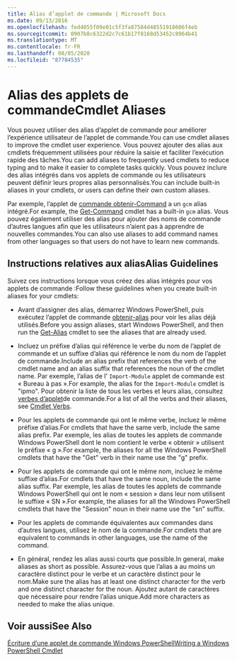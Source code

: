 ```yaml
---
title: Alias d’applet de commande | Microsoft Docs
ms.date: 09/13/2016
ms.openlocfilehash: fed4055f09e01c5f3fa87584d48551918606f4eb
ms.sourcegitcommit: 0907b8c6322d2c7c61b17f8168d53452c8964b41
ms.translationtype: MT
ms.contentlocale: fr-FR
ms.lasthandoff: 08/05/2020
ms.locfileid: "87784535"
---
```

# <a name="cmdlet-aliases"></a><span data-ttu-id="144b3-102">Alias des applets de commande</span><span class="sxs-lookup"><span data-stu-id="144b3-102">Cmdlet Aliases</span></span>

<span data-ttu-id="144b3-103">Vous pouvez utiliser des alias d’applet de commande pour améliorer l’expérience utilisateur de l’applet de commande.</span><span class="sxs-lookup"><span data-stu-id="144b3-103">You can use cmdlet aliases to improve the cmdlet user experience.</span></span> <span data-ttu-id="144b3-104">Vous pouvez ajouter des alias aux cmdlets fréquemment utilisées pour réduire la saisie et faciliter l’exécution rapide des tâches.</span><span class="sxs-lookup"><span data-stu-id="144b3-104">You can add aliases to frequently used cmdlets to reduce typing and to make it easier to complete tasks quickly.</span></span> <span data-ttu-id="144b3-105">Vous pouvez inclure des alias intégrés dans vos applets de commande ou les utilisateurs peuvent définir leurs propres alias personnalisés.</span><span class="sxs-lookup"><span data-stu-id="144b3-105">You can include built-in aliases in your cmdlets, or users can define their own custom aliases.</span></span>

<span data-ttu-id="144b3-106">Par exemple, l’applet de [commande obtenir-Command](/powershell/module/microsoft.powershell.core/get-command) a un `gcm` alias intégré.</span><span class="sxs-lookup"><span data-stu-id="144b3-106">For example, the [Get-Command](/powershell/module/microsoft.powershell.core/get-command) cmdlet has a built-in `gcm` alias.</span></span> <span data-ttu-id="144b3-107">Vous pouvez également utiliser des alias pour ajouter des noms de commande d’autres langues afin que les utilisateurs n’aient pas à apprendre de nouvelles commandes.</span><span class="sxs-lookup"><span data-stu-id="144b3-107">You can also use aliases to add command names from other languages so that users do not have to learn new commands.</span></span>

## <a name="alias-guidelines"></a><span data-ttu-id="144b3-108">Instructions relatives aux alias</span><span class="sxs-lookup"><span data-stu-id="144b3-108">Alias Guidelines</span></span>

<span data-ttu-id="144b3-109">Suivez ces instructions lorsque vous créez des alias intégrés pour vos applets de commande :</span><span class="sxs-lookup"><span data-stu-id="144b3-109">Follow these guidelines when you create built-in aliases for your cmdlets:</span></span>

- <span data-ttu-id="144b3-110">Avant d’assigner des alias, démarrez Windows PowerShell, puis exécutez l’applet de commande [obtenir-alias](/powershell/module/Microsoft.PowerShell.Utility/Get-Alias) pour voir les alias déjà utilisés.</span><span class="sxs-lookup"><span data-stu-id="144b3-110">Before you assign aliases, start Windows PowerShell, and then run the [Get-Alias](/powershell/module/Microsoft.PowerShell.Utility/Get-Alias) cmdlet to see the aliases that are already used.</span></span>

- <span data-ttu-id="144b3-111">Incluez un préfixe d’alias qui référence le verbe du nom de l’applet de commande et un suffixe d’alias qui référence le nom du nom de l’applet de commande.</span><span class="sxs-lookup"><span data-stu-id="144b3-111">Include an alias prefix that references the verb of the cmdlet name and an alias suffix that references the noun of the cmdlet name.</span></span> <span data-ttu-id="144b3-112">Par exemple, l’alias de l' `Import-Module` applet de commande est « Bureau à pas ».</span><span class="sxs-lookup"><span data-stu-id="144b3-112">For example, the alias for the `Import-Module` cmdlet is "ipmo".</span></span> <span data-ttu-id="144b3-113">Pour obtenir la liste de tous les verbes et leurs alias, consultez [verbes d’applet](./approved-verbs-for-windows-powershell-commands.md)de commande.</span><span class="sxs-lookup"><span data-stu-id="144b3-113">For a list of all the verbs and their aliases, see [Cmdlet Verbs](./approved-verbs-for-windows-powershell-commands.md).</span></span>

- <span data-ttu-id="144b3-114">Pour les applets de commande qui ont le même verbe, incluez le même préfixe d’alias.</span><span class="sxs-lookup"><span data-stu-id="144b3-114">For cmdlets that have the same verb, include the same alias prefix.</span></span> <span data-ttu-id="144b3-115">Par exemple, les alias de toutes les applets de commande Windows PowerShell dont le nom contient le verbe « obtenir » utilisent le préfixe « g ».</span><span class="sxs-lookup"><span data-stu-id="144b3-115">For example, the aliases for all the Windows PowerShell cmdlets that have the "Get" verb in their name use the "g" prefix.</span></span>

- <span data-ttu-id="144b3-116">Pour les applets de commande qui ont le même nom, incluez le même suffixe d’alias.</span><span class="sxs-lookup"><span data-stu-id="144b3-116">For cmdlets that have the same noun, include the same alias suffix.</span></span> <span data-ttu-id="144b3-117">Par exemple, les alias de toutes les applets de commande Windows PowerShell qui ont le nom « session » dans leur nom utilisent le suffixe « SN ».</span><span class="sxs-lookup"><span data-stu-id="144b3-117">For example, the aliases for all the Windows PowerShell cmdlets that have the "Session" noun in their name use the "sn" suffix.</span></span>

- <span data-ttu-id="144b3-118">Pour les applets de commande équivalentes aux commandes dans d’autres langues, utilisez le nom de la commande.</span><span class="sxs-lookup"><span data-stu-id="144b3-118">For cmdlets that are equivalent to commands in other languages, use the name of the command.</span></span>

- <span data-ttu-id="144b3-119">En général, rendez les alias aussi courts que possible.</span><span class="sxs-lookup"><span data-stu-id="144b3-119">In general, make aliases as short as possible.</span></span> <span data-ttu-id="144b3-120">Assurez-vous que l’alias a au moins un caractère distinct pour le verbe et un caractère distinct pour le nom.</span><span class="sxs-lookup"><span data-stu-id="144b3-120">Make sure the alias has at least one distinct character for the verb and one distinct character for the noun.</span></span> <span data-ttu-id="144b3-121">Ajoutez autant de caractères que nécessaire pour rendre l’alias unique.</span><span class="sxs-lookup"><span data-stu-id="144b3-121">Add more characters as needed to make the alias unique.</span></span>

## <a name="see-also"></a><span data-ttu-id="144b3-122">Voir aussi</span><span class="sxs-lookup"><span data-stu-id="144b3-122">See Also</span></span>

[<span data-ttu-id="144b3-123">Écriture d’une applet de commande Windows PowerShell</span><span class="sxs-lookup"><span data-stu-id="144b3-123">Writing a Windows PowerShell Cmdlet</span></span>](./writing-a-windows-powershell-cmdlet.md)
